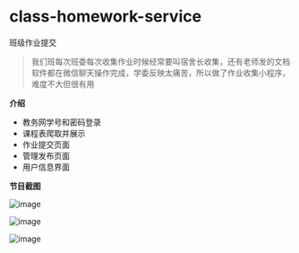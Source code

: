 
# class-homework-service

班级作业提交

> 我们班每次班委每次收集作业时候经常要叫宿舍长收集，还有老师发的文档软件都在微信聊天操作完成，学委反映太痛苦，所以做了作业收集小程序，难度不大但很有用

**介绍**

 - 教务网学号和密码登录
 - 课程表爬取并展示
 - 作业提交页面
 - 管理发布页面
 - 用户信息界面

**节目截图**

![image](https://user-images.githubusercontent.com/106077354/170804357-f307008a-1bbe-4d17-be90-e0aa73568dd3.png)

![image](https://user-images.githubusercontent.com/106077354/170808965-b29a91ca-5bf2-466c-b70f-70d9b0dea480.png)

![image](https://user-images.githubusercontent.com/106077354/170809520-e5208b16-eec0-431b-aa37-975c3bed0e0e.png)
```